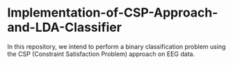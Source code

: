 # Implementation-of-CSP-Approach-and-LDA-Classifier
In this repository, we intend to perform a binary classification problem using the CSP (Constraint Satisfaction Problem) approach on EEG data.
